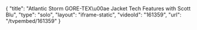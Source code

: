 {
    "title": "Atlantic Storm GORE-TEX\u00ae Jacket Tech Features with Scott Blu",
    "type": "solo",
    "layout": "iframe-static",
    "videoId": "161359",
    "url": "\/tvpembed\/161359"
}